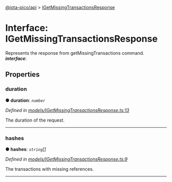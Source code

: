 [@iota-pico/api](../README.md) > [IGetMissingTransactionsResponse](../interfaces/igetmissingtransactionsresponse.md)



# Interface: IGetMissingTransactionsResponse


Represents the response from getMissingTransactions command.
*__interface__*: 



## Properties
<a id="duration"></a>

###  duration

**●  duration**:  *`number`* 

*Defined in [models/IGetMissingTransactionsResponse.ts:13](https://github.com/iotaeco/iota-pico-api/blob/cca6a02/src/models/IGetMissingTransactionsResponse.ts#L13)*



The duration of the request.




___

<a id="hashes"></a>

###  hashes

**●  hashes**:  *`string`[]* 

*Defined in [models/IGetMissingTransactionsResponse.ts:9](https://github.com/iotaeco/iota-pico-api/blob/cca6a02/src/models/IGetMissingTransactionsResponse.ts#L9)*



The transactions with missing references.




___


